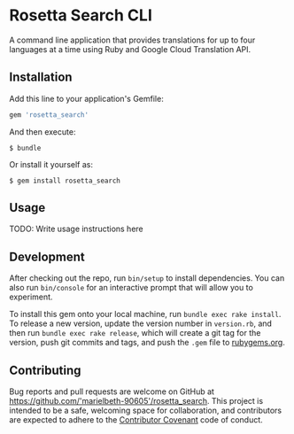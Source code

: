# Rosetta Search CLI

A command line application that provides translations for up to four languages at a time using Ruby and Google Cloud Translation API.

## Installation

Add this line to your application's Gemfile:

```ruby
gem 'rosetta_search'
```

And then execute:

    $ bundle

Or install it yourself as:

    $ gem install rosetta_search

## Usage

TODO: Write usage instructions here

## Development

After checking out the repo, run `bin/setup` to install dependencies. You can also run `bin/console` for an interactive prompt that will allow you to experiment.

To install this gem onto your local machine, run `bundle exec rake install`. To release a new version, update the version number in `version.rb`, and then run `bundle exec rake release`, which will create a git tag for the version, push git commits and tags, and push the `.gem` file to [rubygems.org](https://rubygems.org).

## Contributing

Bug reports and pull requests are welcome on GitHub at https://github.com/'marielbeth-90605'/rosetta_search. This project is intended to be a safe, welcoming space for collaboration, and contributors are expected to adhere to the [Contributor Covenant](http://contributor-covenant.org) code of conduct.
